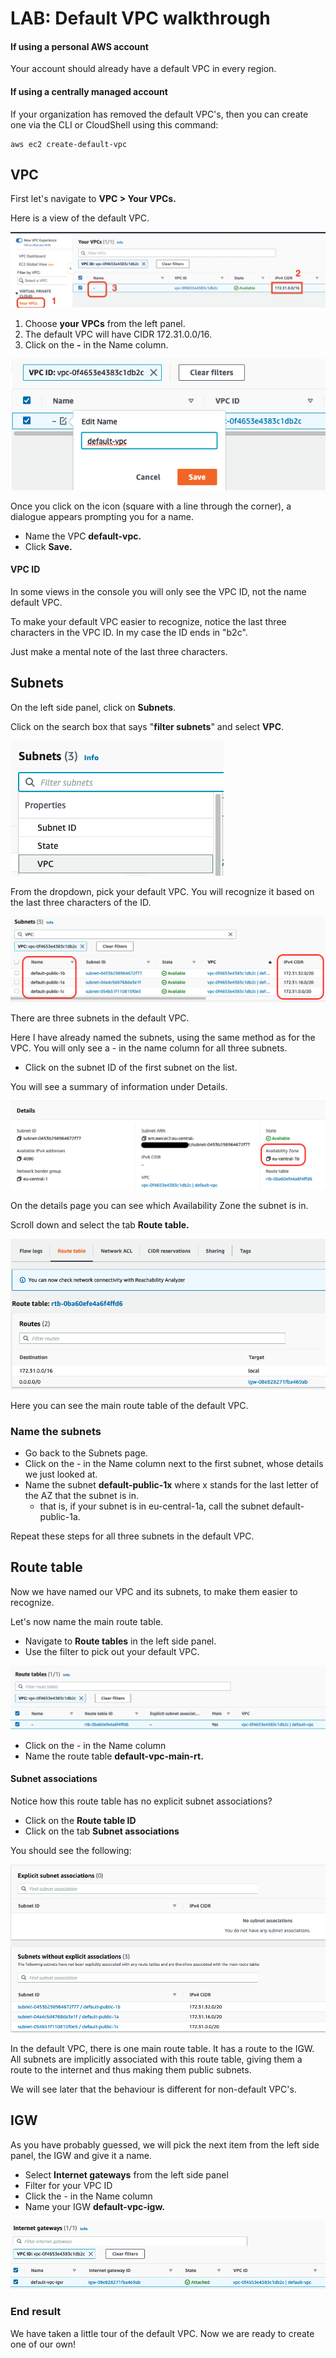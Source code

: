 # LAB: Default VPC walkthrough

#### If using a personal AWS account&#x20;

Your account should already have a default VPC in every region.&#x20;

#### If using a centrally managed account

If your organization has removed the default VPC's, then you can create one via the CLI or CloudShell using this command:

```
aws ec2 create-default-vpc
```

## VPC

First let's navigate to **VPC > Your VPCs.**&#x20;

Here is a view of the default VPC.&#x20;

![](<../../.gitbook/assets/image (220).png>)

1. Choose **your VPCs** from the left panel.&#x20;
2. The default VPC will have CIDR 172.31.0.0/16.&#x20;
3. Click on the **-** in the Name column.&#x20;

![naming a VPC](<../../.gitbook/assets/image (113).png>)

Once you click on the icon (square with a line through the corner), a dialogue appears prompting you for a name.

* Name the VPC **default-vpc.**
* Click **Save.**&#x20;

#### VPC ID

In some views in the console you will only see the VPC ID, not the name default VPC.&#x20;

To make your default VPC easier to recognize, notice the last three characters in the VPC ID. In my case the ID ends in "b2c".

Just make a mental note of the last three characters.&#x20;

## Subnets

On the left side panel, click on **Subnets**.&#x20;

Click on the search box that says "**filter subnets**" and select **VPC**.&#x20;

![filtering based on VPC](<../../.gitbook/assets/image (310).png>)

From the dropdown, pick your default VPC. You will recognize it based on the last three characters of the ID. &#x20;

![subnets in default VPC](<../../.gitbook/assets/image (258).png>)

There are three subnets in the default VPC.&#x20;

Here I have already named the subnets, using the same method as for the VPC. You will only see a - in the name column for all three subnets.&#x20;

* Click on the subnet ID of the first subnet on the list. &#x20;

You will see a summary of information under Details.&#x20;

![subnet details](<../../.gitbook/assets/image (185).png>)

On the details page you can see which Availability Zone the subnet is in.&#x20;

Scroll down and select the tab **Route table.**&#x20;

![route table](<../../.gitbook/assets/image (309).png>)

Here you can see the main route table of the default VPC.

### Name the subnets

* Go back to the Subnets page.&#x20;
* Click on the - in the Name column next to the first subnet, whose details we just looked at.&#x20;
* Name the subnet **default-public-1x** where x stands for the last letter of the AZ that the subnet is in.&#x20;
  * that is, if your subnet is in eu-central-1a, call the subnet default-public-1a.&#x20;

Repeat these steps for all three subnets in the default VPC.&#x20;

## Route table&#x20;

Now we have named our VPC and its subnets, to make them easier to recognize.

Let's now name the main route table.&#x20;

* Navigate to **Route tables** in the left side panel.
* Use the filter to pick out your default VPC.

![route tables](<../../.gitbook/assets/image (271).png>)

* Click on the - in the Name column&#x20;
* Name the route table **default-vpc-main-rt.**

#### Subnet associations

Notice how this route table has no explicit subnet associations?&#x20;

* Click on the **Route table ID**
* Click on the tab **Subnet associations**

You should see the following:

![](<../../.gitbook/assets/image (150).png>)

In the default VPC, there is one main route table. It has a route to the IGW. All subnets are implicitly associated with this route table, giving them a route to the internet and thus making them public subnets.&#x20;

We will see later that the behaviour is different for non-default VPC's.&#x20;

## IGW

As you have probably guessed, we will pick the next item from the left side panel, the IGW and give it a name.&#x20;

* Select **Internet gateways** from the left side panel
* Filter for your VPC ID&#x20;
* Click the - in the Name column&#x20;
* Name your IGW **default-vpc-igw.**

![igw once it has been named.](<../../.gitbook/assets/image (142).png>)

### End result

We have taken a little tour of the default VPC. Now we are ready to create one of our own!&#x20;
